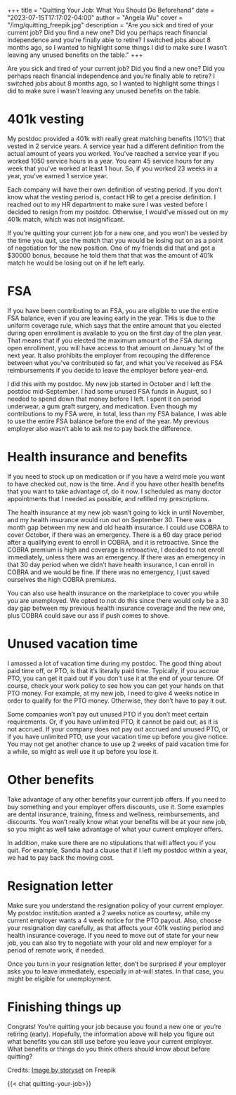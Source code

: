 +++
title = "Quitting Your Job: What You Should Do Beforehand"
date = "2023-07-15T17:17:02-04:00"
author = "Angela Wu"
cover = "/img/quitting_freepik.jpg"
description = "Are you sick and tired of your current job? Did you find a new one? Did you perhaps reach financial independence and you’re finally able to retire? I switched jobs about 8 months ago, so I wanted to highlight some things I did to make sure I wasn’t leaving any unused benefits on the table."
+++

Are you sick and tired of your current job? Did you find a new one? Did you perhaps reach financial independence and you’re finally able to retire? I switched jobs about 8 months ago, so I wanted to highlight some things I did to make sure I wasn’t leaving any unused benefits on the table.

# 401k vesting
My postdoc provided a 401k with really great matching benefits (10%!) that vested in 2 service years. A service year had a different definition from the actual amount of years you worked. You’ve reached a service year if you worked 1050 service hours in a year. You earn 45 service hours for any week that you’ve worked at least 1 hour. So, if you worked 23 weeks in a year, you’ve earned 1 service year. 

Each company will have their own definition of vesting period. If you don’t know what the vesting period is, contact HR to get a precise definition. I reached out to my HR department to make sure I was vested before I decided to resign from my postdoc. Otherwise, I would’ve missed out on my 401k match, which was not insignificant.

If you’re quitting your current job for a new one, and you won’t be vested by the time you quit, use the match that you would be losing out on as a point of negotiation for the new position. One of my friends did that and got a $30000 bonus, because he told them that that was the amount of 401k match he would be losing out on if he left early. 

# FSA

If you have been contributing to an FSA, you are eligible to use the entire FSA balance, even if you are leaving early in the year. THis is due to the uniform coverage rule, which says that the entire amount that you elected during open enrollment is available to you on the first day of the plan year. That means that if you elected the maximum amount of the FSA during open enrollment, you will have access to that amount on January 1st of the next year. It also prohibits the employer from recouping the difference between what you’ve contributed so far, and what you’ve received as FSA reimbursements if you decide to leave the employer before year-end. 

I did this with my postdoc. My new job started in October and I left the postdoc mid-September. I had some unused FSA funds in August, so I needed to spend down that money before I left. I spent it on period underwear, a gum graft surgery, and medication. Even though my contributions to my FSA were, in total, less than my FSA balance, I was able to use the entire FSA balance before the end of the year. My previous employer also wasn’t able to ask me to pay back the difference. 

# Health insurance and benefits
If you need to stock up on medication or if you have a weird mole you want to have checked out, now is the time. And if you have other health benefits that you want to take advantage of, do it now. I scheduled as many doctor appointments that I needed as possible, and refilled my prescriptions. 

The health insurance at my new job wasn’t going to kick in until November, and my health insurance would run out on September 30. There was a month gap between my new and old health insurance. I could use COBRA to cover October, if there was an emergency. There is a 60 day grace period after a qualifying event to enroll in COBRA, and it is retroactive. Since the COBRA premium is high and coverage is retroactive, I decided to not enroll immediately, unless there was an emergency. If there was an emergency in that 30 day period when we didn’t have health insurance, I can enroll in COBRA and we would be fine. If there was no emergency, I just saved ourselves the high COBRA premiums.

You can also use health insurance on the marketplace to cover you while you are unemployed. We opted to not do this since there would only be a 30 day gap between my previous health insurance coverage and the new one, plus COBRA could save our ass if push comes to shove. 

# Unused vacation time
I amassed a lot of vacation time during my postdoc. The good thing about paid time off, or PTO, is that it’s literally paid time. Typically, if you accrue PTO, you can get it paid out if you don’t use it at the end of your tenure. Of course, check your work policy to see how you can get your hands on that PTO money. For example, at my new job, I need to give 4 weeks notice in order to qualify for the PTO money. Otherwise, they don’t have to pay it out. 

Some companies won’t pay out unused PTO if you don’t meet certain requirements. Or, if you have unlimited PTO, it cannot be paid out, as it is not accrued. If your company does not pay out accrued and unused PTO, or if you have unlimited PTO, use your vacation time up before you give notice. You may not get another chance to use up 2 weeks of paid vacation time for a while, so might as well use it up before you lose it. 

# Other benefits
Take advantage of any other benefits your current job offers. If you need to buy something and your employer offers discounts, use it. Some examples are dental insurance, training, fitness and wellness, reimbursements, and discounts. You won’t really know what your benefits will be at your new job, so you might as well take advantage of what your current employer offers.

In addition, make sure there are no stipulations that will affect you if you quit. For example, Sandia had a clause that if I left my postdoc within a year, we had to pay back the moving cost. 

# Resignation letter
Make sure you understand the resignation policy of your current employer. My postdoc institution wanted a 2 weeks notice as courtesy, while my current employer wants a 4 week notice for the PTO payout. Also, choose your resignation day carefully, as that affects your 401k vesting period and health insurance coverage. If you need to move out of state for your new job, you can also try to negotiate with your old and new employer for a period of remote work, if needed. 

Once you turn in your resignation letter, don’t be surprised if your employer asks you to leave immediately, especially in at-will states. In that case, you might be eligible for unemployment. 

# Finishing things up

Congrats! You’re quitting your job because you found a new one or you’re retiring (early). Hopefully, the information above will help you figure out what benefits you can still use before you leave your current employer. What benefits or things do you think others should know about before quitting?

Credits: [Image by storyset](https://www.freepik.com/free-vector/quitting-job-concept-illustration_16693297.htm) on Freepik

{{< chat quitting-your-job>}}
